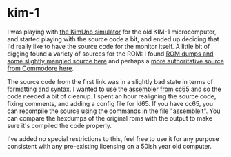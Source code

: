 # kim-1

I was playing with [the KimUno simulator](http://obsolescence.wix.com/obsolescence#!kim-uno-summary/c1uuh) 
for the old KIM-1
microcomputer, and started playing with the source code a bit, and 
ended up deciding that I'd really like to have the source code
for the monitor itself.  A little bit of digging found a variety
of sources for the ROM: I found [ROM dumps and some slightly
mangled source here](http://zimmers.net/anonftp/pub/cbm/src/kim-1/index.html) and perhaps a [more authoritative
source from Commodore here](http://www.commodore.ca/wp-content/uploads/2013/02/manual-kim1_mon.txt).

The source code from the first link was in a slightly bad state 
in terms of formatting and syntax.  I wanted to use the
[assembler from cc65](http://cc65.github.io/cc65/) and so the 
code needed a bit of cleanup.  I spent an hour realigning the 
source code, fixing comments, and adding a config file for 
ld65. If you have cc65, you can recompile the source using the
commands in the file "assembleit".  You can compare the hexdumps
of the original roms with the output to make sure it's compiled
the code properly.

I've added no special restrictions to this, feel free to use 
it for any purpose consistent with any pre-existing licensing
on a 50ish year old computer.
